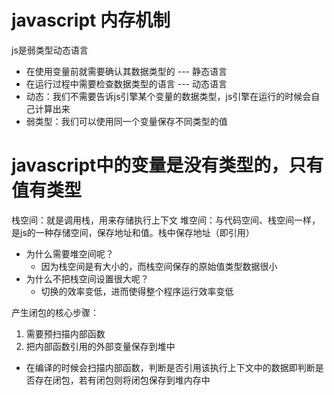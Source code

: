 # javascript 内存机制
  js是弱类型动态语言
  - 在使用变量前就需要确认其数据类型的  --- 静态语言
  - 在运行过程中需要检查数据类型的语言 --- 动态语言
  - 动态：我们不需要告诉js引擎某个变量的数据类型，js引擎在运行的时候会自己计算出来
  - 弱类型：我们可以使用同一个变量保存不同类型的值

# javascript中的变量是没有类型的，只有值有类型


栈空间：就是调用栈，用来存储执行上下文 
堆空间：与代码空间、栈空间一样，是js的一种存储空间，保存地址和值。栈中保存地址（即引用）
- 为什么需要堆空间呢？
  - 因为栈空间是有大小的，而栈空间保存的原始值类型数据很小
- 为什么不把栈空间设置很大呢？
  - 切换的效率变低，进而使得整个程序运行效率变低

产生闭包的核心步骤：
  1. 需要预扫描内部函数
  2. 把内部函数引用的外部变量保存到堆中

- 在编译的时候会扫描内部函数，判断是否引用该执行上下文中的数据即判断是否存在闭包，若有闭包则将闭包保存到堆内存中